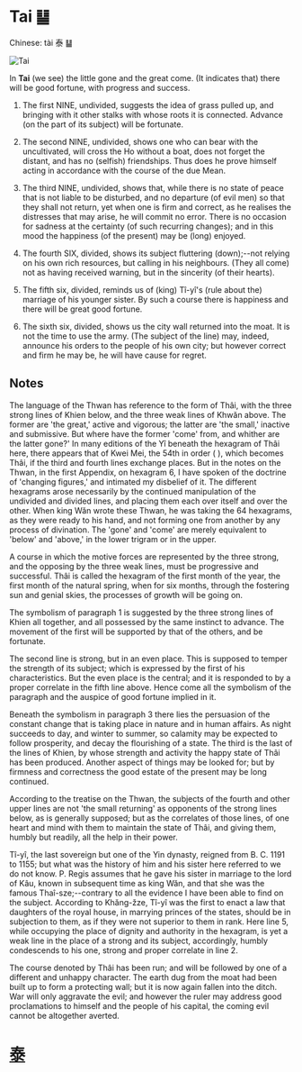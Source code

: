 # Tai ䷊

Chinese: tài 泰 ䷊

![Tai](https://88o.io/wp-content/uploads/2018/09/11-e6b3b0tai.jpg)

In **Tai** (we see) the little gone and the great come. (It indicates that) there will be good fortune, with progress and success.

1. The first NINE, undivided, suggests the idea of grass pulled up, and bringing with it other stalks with whose roots it is connected. Advance (on the part of its subject) will be fortunate.

2. The second NINE, undivided, shows one who can bear with the uncultivated, will cross the Ho without a boat, does not forget the distant, and has no (selfish) friendships. Thus does he prove himself acting in accordance with the course of the due Mean.

3. The third NINE, undivided, shows that, while there is no state of peace that is not liable to be disturbed, and no departure (of evil men) so that they shall not return, yet when one is firm and correct, as he realises the distresses that may arise, he will commit no error. There is no occasion for sadness at the certainty (of such recurring changes); and in this mood the happiness (of the present) may be (long) enjoyed.

4. The fourth SIX, divided, shows its subject fluttering (down);--not relying on his own rich resources,
but calling in his neighbours. (They all come) not as having received warning, but in the sincerity (of their hearts).

5. The fifth six, divided, reminds us of (king) Tî-yî's (rule about the) marriage of his younger sister. By such a course there is happiness and there will be great good fortune.

6. The sixth six, divided, shows us the city wall returned into the moat. It is not the time to use the army. (The subject of the line) may, indeed, announce his orders to the people of his own city; but however correct and firm he may be, he will have cause for regret.

## Notes

The language of the Thwan has reference to the form of Thâi, with the three strong lines of Khien below, and the three weak lines of Khwăn above.
The former are 'the great,' active and vigorous; the latter are 'the small,' inactive and submissive. But where have the former 'come' from, and whither are the latter gone?' In many editions of the Yî beneath the hexagram of Thâi here, there appears that of Kwei Mei, the 54th in order ( ), which becomes Thâi, if the third and fourth lines exchange places. But in the notes on the Thwan, in the first Appendix, on hexagram 6, I have spoken of the doctrine of 'changing figures,' and intimated my disbelief of it. The different hexagrams arose necessarily by the continued manipulation of the undivided and divided lines, and placing them each over itself and over the other. When king Wăn wrote these Thwan, he was taking the 64 hexagrams, as they were ready to his hand, and not forming one from another by any process of divination. The 'gone' and 'come' are merely equivalent to 'below' and 'above,' in the lower trigram or in the upper.

A course in which the motive forces are represented by the three strong, and the opposing by the three weak lines, must be progressive and successful. Thâi is called the hexagram of the first month of the year, the first month of the natural spring, when for six months, through the fostering sun and genial skies, the processes of growth will be going on.

The symbolism of paragraph 1 is suggested by the three strong lines of Khien all together, and all possessed by the same instinct to advance. The movement of the first will be supported by that of the others, and be fortunate.

The second line is strong, but in an even place. This is supposed to temper the strength of its subject; which is expressed by the first of his characteristics. But the even place is the central; and it is responded to by a proper correlate in the fifth line above. Hence come all the symbolism of the paragraph and the auspice of good fortune implied in it.

Beneath the symbolism in paragraph 3 there lies the persuasion of the constant change that is taking place in nature and in human affairs. As night succeeds to day, and winter to summer, so calamity may be expected to follow prosperity, and decay the flourishing of a state. The third is the last of the lines of Khien, by whose strength and activity the happy state of Thâi has been produced. Another aspect of things may be looked for; but by firmness and correctness the good estate of the present may be long continued.

According to the treatise on the Thwan, the subjects of the fourth and other upper lines are not 'the small returning' as opponents of the strong lines below, as is generally supposed; but as the correlates of those lines, of one heart and mind with them to maintain the state of Thâi, and giving them, humbly but readily, all the help in their power.

Tî-yî, the last sovereign but one of the Yin dynasty, reigned from B. C. 1191 to 1155; but what was the history of him and his sister here referred to we do not know. P. Regis assumes that he gave his sister in marriage to the lord of Kâu, known in subsequent time as king Wăn, and that she was the famous Thaî-sze;--contrary to all the evidence I have been able to find on the subject. According to Khăng-žze, Tî-yî was the first to enact a law that daughters of the royal house, in marrying princes of the states, should be in subjection to them, as if they were not superior to them in rank. Here line 5, while occupying the place of dignity and authority in the hexagram, is yet a weak line in the place of a strong and its subject, accordingly, humbly condescends to his one, strong and proper correlate in line 2.

The course denoted by Thâi has been run; and will be followed by one of a different and unhappy character. The earth dug from the moat had been built up to form a protecting wall; but it is now again fallen into the ditch. War will only aggravate the evil; and however the ruler may address good proclamations to himself and the people of his capital, the coming evil cannot be altogether averted.

# [泰](./e6b3b0tai_cn.md)

